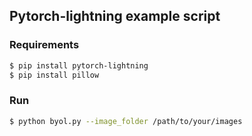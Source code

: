 ## Pytorch-lightning example script

### Requirements

```bash
$ pip install pytorch-lightning
$ pip install pillow
```

### Run

```bash
$ python byol.py --image_folder /path/to/your/images
```
